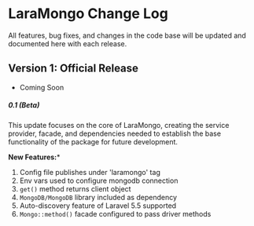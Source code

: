 # LaraMongo Change Log

All features, bug fixes, and changes in the code base will be updated and documented here with each release.

## Version 1: Official Release

- Coming Soon

##### 0.1 (Beta)

This update focuses on the core of LaraMongo, creating the service provider, facade, and dependencies needed to establish the base functionality of the package for future development.

**New Features:***

1. Config file publishes under 'laramongo' tag
1. Env vars used to configure mongodb connection
1. `get()` method returns client object
1. `MongoDB/MongoDB` library included as dependency
1. Auto-discovery feature of Laravel 5.5 supported
1. `Mongo::method()` facade configured to pass driver methods
